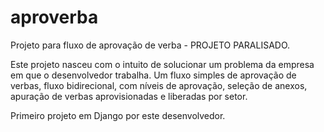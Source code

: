 # aproverba
Projeto para fluxo de aprovação de verba - PROJETO PARALISADO.

Este projeto nasceu com o intuito de solucionar um problema da empresa em que o desenvolvedor trabalha. Um fluxo simples de aprovação de verbas, fluxo bidirecional, com níveis de aprovação,  seleção de anexos, apuração de verbas aprovisionadas e liberadas por setor.

Primeiro projeto em Django por este desenvolvedor. 

